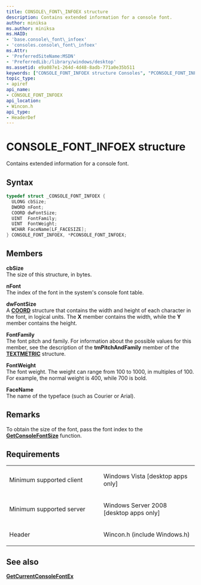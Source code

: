 ```yaml
---
title: CONSOLE\_FONT\_INFOEX structure
description: Contains extended information for a console font.
author: miniksa
ms.author: miniksa
ms.HAID:
- 'base.console\_font\_infoex'
- 'consoles.console\_font\_infoex'
ms.Attr:
- 'PreferredSiteName:MSDN'
- 'PreferredLib:/library/windows/desktop'
ms.assetid: e9a087e1-264d-4d48-8adb-771a0e35b511
keywords: ["CONSOLE_FONT_INFOEX structure Consoles", "PCONSOLE_FONT_INFOEX structure pointer Consoles"]
topic_type:
- apiref
api_name:
- CONSOLE_FONT_INFOEX
api_location:
- Wincon.h
api_type:
- HeaderDef
---
```


# CONSOLE\_FONT\_INFOEX structure


Contains extended information for a console font.

Syntax
------

```C++
typedef struct _CONSOLE_FONT_INFOEX {
  ULONG cbSize;
  DWORD nFont;
  COORD dwFontSize;
  UINT  FontFamily;
  UINT  FontWeight;
  WCHAR FaceName[LF_FACESIZE];
} CONSOLE_FONT_INFOEX, *PCONSOLE_FONT_INFOEX;
```

Members
-------

**cbSize**  
The size of this structure, in bytes.

**nFont**  
The index of the font in the system's console font table.

**dwFontSize**  
A [**COORD**](coord-str.md) structure that contains the width and height of each character in the font, in logical units. The **X** member contains the width, while the **Y** member contains the height.

**FontFamily**  
The font pitch and family. For information about the possible values for this member, see the description of the **tmPitchAndFamily** member of the [**TEXTMETRIC**](https://msdn.microsoft.com/library/windows/desktop/dd145132) structure.

**FontWeight**  
The font weight. The weight can range from 100 to 1000, in multiples of 100. For example, the normal weight is 400, while 700 is bold.

**FaceName**  
The name of the typeface (such as Courier or Arial).

Remarks
-------

To obtain the size of the font, pass the font index to the [**GetConsoleFontSize**](getconsolefontsize.md) function.

Requirements
------------

<table>
<colgroup>
<col width="50%" />
<col width="50%" />
</colgroup>
<tbody>
<tr class="odd">
<td><p>Minimum supported client</p></td>
<td><p>Windows Vista [desktop apps only]</p></td>
</tr>
<tr class="even">
<td><p>Minimum supported server</p></td>
<td><p>Windows Server 2008 [desktop apps only]</p></td>
</tr>
<tr class="odd">
<td><p>Header</p></td>
<td>Wincon.h (include Windows.h)</td>
</tr>
</tbody>
</table>

## <span id="see_also"></span>See also


[**GetCurrentConsoleFontEx**](getcurrentconsolefontex.md)

 

 





